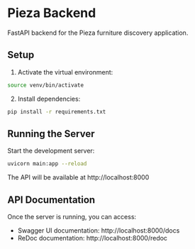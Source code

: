# Pieza Backend

FastAPI backend for the Pieza furniture discovery application.

## Setup

1. Activate the virtual environment:
```bash
source venv/bin/activate
```

2. Install dependencies:
```bash
pip install -r requirements.txt
```

## Running the Server

Start the development server:
```bash
uvicorn main:app --reload
```

The API will be available at http://localhost:8000

## API Documentation

Once the server is running, you can access:
- Swagger UI documentation: http://localhost:8000/docs
- ReDoc documentation: http://localhost:8000/redoc 